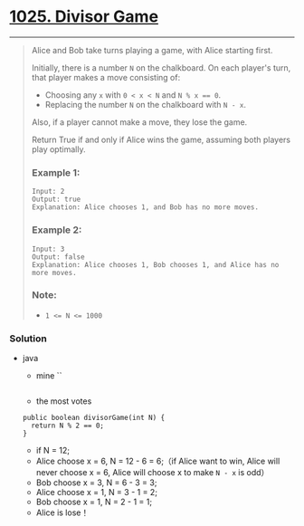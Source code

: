 # [1025. Divisor Game](https://leetcode.com/problems/divisor-game/)
---

> Alice and Bob take turns playing a game, with Alice starting first.
>
> Initially, there is a number `N` on the chalkboard.  On each player's turn, that player makes a move consisting of:
>
> * Choosing any `x` with `0 < x < N` and `N % x == 0`.
> * Replacing the number `N` on the chalkboard with `N - x`.
>
> Also, if a player cannot make a move, they lose the game.
>
> Return True if and only if Alice wins the game, assuming both players play optimally.
>
>
>
> ### Example 1:
> ```
> Input: 2
> Output: true
> Explanation: Alice chooses 1, and Bob has no more moves.
> ```
>
> ### Example 2:
> ```
> Input: 3
> Output: false
> Explanation: Alice chooses 1, Bob chooses 1, and Alice has no more moves.
> ```
>
> ### Note:
> * `1 <= N <= 1000`


### Solution
* java
  * mine ``
  ```
  ```
  
  * the most votes
  ```
  public boolean divisorGame(int N) {
    return N % 2 == 0;
  }
  ```
  * if N = 12;
  * Alice choose x = 6,  N = 12 - 6 = 6;（if Alice want to win, Alice will never choose x = 6, Alice will choose x to make `N - x`  is odd）
  * Bob choose x = 3,  N = 6 - 3 = 3;
  * Alice choose x = 1,  N = 3 - 1 = 2;
  * Bob choose x = 1,  N = 2 - 1 = 1;
  * Alice is lose！
